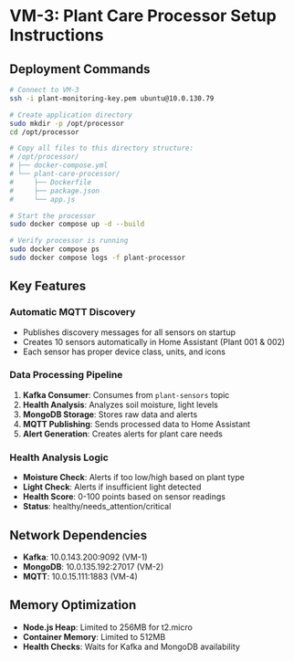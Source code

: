 # VM-3: Plant Care Processor Setup Instructions

## Deployment Commands

```bash
# Connect to VM-3
ssh -i plant-monitoring-key.pem ubuntu@10.0.130.79

# Create application directory
sudo mkdir -p /opt/processor
cd /opt/processor

# Copy all files to this directory structure:
# /opt/processor/
# ├── docker-compose.yml
# └── plant-care-processor/
#     ├── Dockerfile
#     ├── package.json
#     └── app.js

# Start the processor
sudo docker compose up -d --build

# Verify processor is running
sudo docker compose ps
sudo docker compose logs -f plant-processor
```

## Key Features

### Automatic MQTT Discovery
- Publishes discovery messages for all sensors on startup
- Creates 10 sensors automatically in Home Assistant (Plant 001 & 002)
- Each sensor has proper device class, units, and icons

### Data Processing Pipeline
1. **Kafka Consumer**: Consumes from `plant-sensors` topic
2. **Health Analysis**: Analyzes soil moisture, light levels
3. **MongoDB Storage**: Stores raw data and alerts
4. **MQTT Publishing**: Sends processed data to Home Assistant
5. **Alert Generation**: Creates alerts for plant care needs

### Health Analysis Logic
- **Moisture Check**: Alerts if too low/high based on plant type
- **Light Check**: Alerts if insufficient light detected  
- **Health Score**: 0-100 points based on sensor readings
- **Status**: healthy/needs_attention/critical

## Network Dependencies

- **Kafka**: 10.0.143.200:9092 (VM-1)
- **MongoDB**: 10.0.135.192:27017 (VM-2) 
- **MQTT**: 10.0.15.111:1883 (VM-4)

## Memory Optimization

- **Node.js Heap**: Limited to 256MB for t2.micro
- **Container Memory**: Limited to 512MB
- **Health Checks**: Waits for Kafka and MongoDB availability
